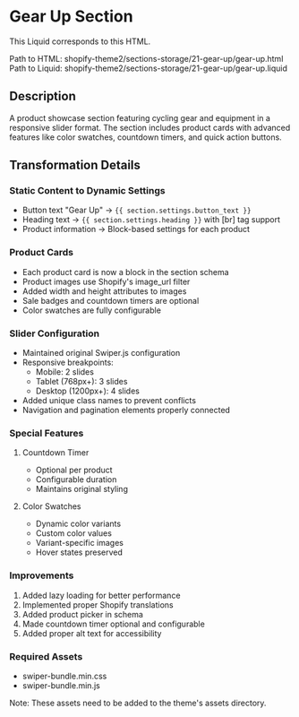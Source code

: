 # Gear Up Section

This Liquid corresponds to this HTML.

Path to HTML: shopify-theme2/sections-storage/21-gear-up/gear-up.html
Path to Liquid: shopify-theme2/sections-storage/21-gear-up/gear-up.liquid

## Description
A product showcase section featuring cycling gear and equipment in a responsive slider format. The section includes product cards with advanced features like color swatches, countdown timers, and quick action buttons.

## Transformation Details

### Static Content to Dynamic Settings
- Button text "Gear Up" → `{{ section.settings.button_text }}`
- Heading text → `{{ section.settings.heading }}` with [br] tag support
- Product information → Block-based settings for each product

### Product Cards
- Each product card is now a block in the section schema
- Product images use Shopify's image_url filter
- Added width and height attributes to images
- Sale badges and countdown timers are optional
- Color swatches are fully configurable

### Slider Configuration
- Maintained original Swiper.js configuration
- Responsive breakpoints:
  - Mobile: 2 slides
  - Tablet (768px+): 3 slides
  - Desktop (1200px+): 4 slides
- Added unique class names to prevent conflicts
- Navigation and pagination elements properly connected

### Special Features
1. Countdown Timer
   - Optional per product
   - Configurable duration
   - Maintains original styling

2. Color Swatches
   - Dynamic color variants
   - Custom color values
   - Variant-specific images
   - Hover states preserved

### Improvements
1. Added lazy loading for better performance
2. Implemented proper Shopify translations
3. Added product picker in schema
4. Made countdown timer optional and configurable
5. Added proper alt text for accessibility

### Required Assets
- swiper-bundle.min.css
- swiper-bundle.min.js

Note: These assets need to be added to the theme's assets directory. 